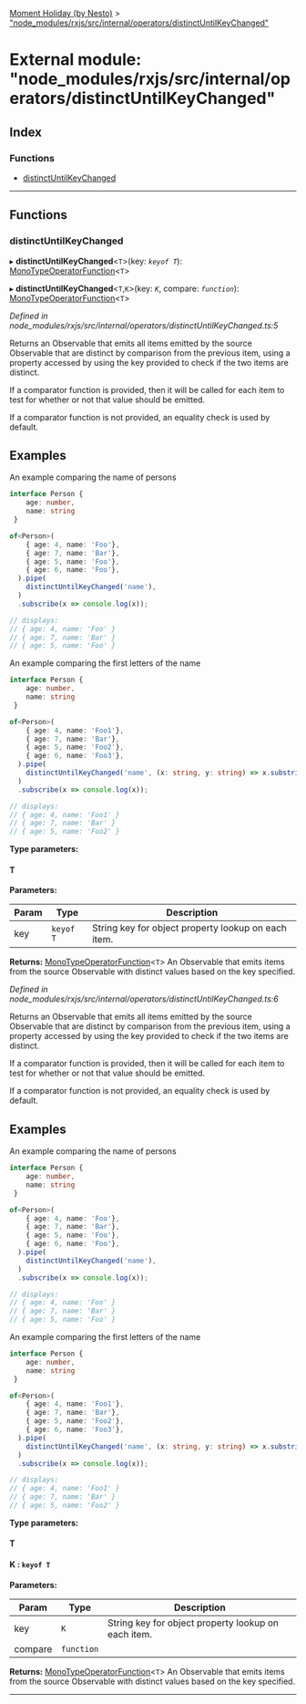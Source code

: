 [Moment Holiday (by Nesto)](../README.md) > ["node_modules/rxjs/src/internal/operators/distinctUntilKeyChanged"](../modules/_node_modules_rxjs_src_internal_operators_distinctuntilkeychanged_.md)

# External module: "node_modules/rxjs/src/internal/operators/distinctUntilKeyChanged"

## Index

### Functions

* [distinctUntilKeyChanged](_node_modules_rxjs_src_internal_operators_distinctuntilkeychanged_.md#distinctuntilkeychanged)

---

## Functions

<a id="distinctuntilkeychanged"></a>

###  distinctUntilKeyChanged

▸ **distinctUntilKeyChanged**<`T`>(key: *`keyof T`*): [MonoTypeOperatorFunction](../interfaces/_node_modules_rxjs_src_internal_types_.monotypeoperatorfunction.md)<`T`>

▸ **distinctUntilKeyChanged**<`T`,`K`>(key: *`K`*, compare: *`function`*): [MonoTypeOperatorFunction](../interfaces/_node_modules_rxjs_src_internal_types_.monotypeoperatorfunction.md)<`T`>

*Defined in node_modules/rxjs/src/internal/operators/distinctUntilKeyChanged.ts:5*

Returns an Observable that emits all items emitted by the source Observable that are distinct by comparison from the previous item, using a property accessed by using the key provided to check if the two items are distinct.

If a comparator function is provided, then it will be called for each item to test for whether or not that value should be emitted.

If a comparator function is not provided, an equality check is used by default.

Examples
--------

An example comparing the name of persons

```typescript
interface Person {
    age: number,
    name: string
 }

of<Person>(
    { age: 4, name: 'Foo'},
    { age: 7, name: 'Bar'},
    { age: 5, name: 'Foo'},
    { age: 6, name: 'Foo'},
  ).pipe(
    distinctUntilKeyChanged('name'),
  )
  .subscribe(x => console.log(x));

// displays:
// { age: 4, name: 'Foo' }
// { age: 7, name: 'Bar' }
// { age: 5, name: 'Foo' }
```

An example comparing the first letters of the name

```typescript
interface Person {
    age: number,
    name: string
 }

of<Person>(
    { age: 4, name: 'Foo1'},
    { age: 7, name: 'Bar'},
    { age: 5, name: 'Foo2'},
    { age: 6, name: 'Foo3'},
  ).pipe(
    distinctUntilKeyChanged('name', (x: string, y: string) => x.substring(0, 3) === y.substring(0, 3)),
  )
  .subscribe(x => console.log(x));

// displays:
// { age: 4, name: 'Foo1' }
// { age: 7, name: 'Bar' }
// { age: 5, name: 'Foo2' }
```

**Type parameters:**

#### T 
**Parameters:**

| Param | Type | Description |
| ------ | ------ | ------ |
| key | `keyof T` |  String key for object property lookup on each item. |

**Returns:** [MonoTypeOperatorFunction](../interfaces/_node_modules_rxjs_src_internal_types_.monotypeoperatorfunction.md)<`T`>
An Observable that emits items from the source Observable with distinct values based on the key specified.

*Defined in node_modules/rxjs/src/internal/operators/distinctUntilKeyChanged.ts:6*

Returns an Observable that emits all items emitted by the source Observable that are distinct by comparison from the previous item, using a property accessed by using the key provided to check if the two items are distinct.

If a comparator function is provided, then it will be called for each item to test for whether or not that value should be emitted.

If a comparator function is not provided, an equality check is used by default.

Examples
--------

An example comparing the name of persons

```typescript
interface Person {
    age: number,
    name: string
 }

of<Person>(
    { age: 4, name: 'Foo'},
    { age: 7, name: 'Bar'},
    { age: 5, name: 'Foo'},
    { age: 6, name: 'Foo'},
  ).pipe(
    distinctUntilKeyChanged('name'),
  )
  .subscribe(x => console.log(x));

// displays:
// { age: 4, name: 'Foo' }
// { age: 7, name: 'Bar' }
// { age: 5, name: 'Foo' }
```

An example comparing the first letters of the name

```typescript
interface Person {
    age: number,
    name: string
 }

of<Person>(
    { age: 4, name: 'Foo1'},
    { age: 7, name: 'Bar'},
    { age: 5, name: 'Foo2'},
    { age: 6, name: 'Foo3'},
  ).pipe(
    distinctUntilKeyChanged('name', (x: string, y: string) => x.substring(0, 3) === y.substring(0, 3)),
  )
  .subscribe(x => console.log(x));

// displays:
// { age: 4, name: 'Foo1' }
// { age: 7, name: 'Bar' }
// { age: 5, name: 'Foo2' }
```

**Type parameters:**

#### T 
#### K :  `keyof T`
**Parameters:**

| Param | Type | Description |
| ------ | ------ | ------ |
| key | `K` |  String key for object property lookup on each item. |
| compare | `function` |

**Returns:** [MonoTypeOperatorFunction](../interfaces/_node_modules_rxjs_src_internal_types_.monotypeoperatorfunction.md)<`T`>
An Observable that emits items from the source Observable with distinct values based on the key specified.

___

